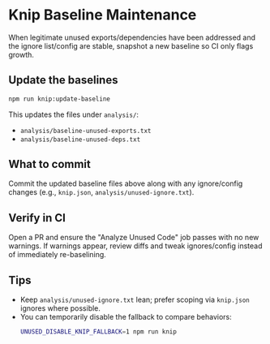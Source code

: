 # Knip Baseline Maintenance

When legitimate unused exports/dependencies have been addressed and the ignore list/config are stable, snapshot a new baseline so CI only flags growth.

## Update the baselines

```bash
npm run knip:update-baseline
```

This updates the files under `analysis/`:
- `analysis/baseline-unused-exports.txt`
- `analysis/baseline-unused-deps.txt`

## What to commit

Commit the updated baseline files above along with any ignore/config changes (e.g., `knip.json`, `analysis/unused-ignore.txt`).

## Verify in CI

Open a PR and ensure the "Analyze Unused Code" job passes with no new warnings. If warnings appear, review diffs and tweak ignores/config instead of immediately re-baselining.

## Tips

- Keep `analysis/unused-ignore.txt` lean; prefer scoping via `knip.json` ignores where possible.
- You can temporarily disable the fallback to compare behaviors:
  ```bash
  UNUSED_DISABLE_KNIP_FALLBACK=1 npm run knip
  ```
